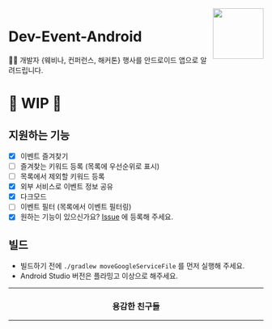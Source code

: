 <image src="https://raw.githubusercontent.com/brave-people/Dev-Event-Client/main/public/favicon.ico" align="right" width="100px" />

# Dev-Event-Android

🎉🎈 개발자 {웨비나, 컨퍼런스, 해커톤} 행사를 안드로이드 앱으로 알려드립니다.

# 🚧 WIP 🚧

## 지원하는 기능

- [x] 이벤트 즐겨찾기
- [ ] 즐겨찾는 키워드 등록 (목록에 우선순위로 표시)
- [ ] 목록에서 제외할 키워드 등록
- [x] 외부 서비스로 이벤트 정보 공유
- [x] 다크모드
- [ ] 이벤트 필터 (목록에서 이벤트 필터링)
- [x] 원하는 기능이 있으신가요? [Issue](https://github.com/brave-people/Dev-Event-Android/issues) 에 등록해 주세요.

## 빌드

- 빌드하기 전에 `./gradlew moveGoogleServiceFile` 를 먼저 실행해 주세요.
- Android Studio 버전은 플라밍고 이상으로 해주세요.

---

<h3 align="center">용감한 친구들</h3>

---
